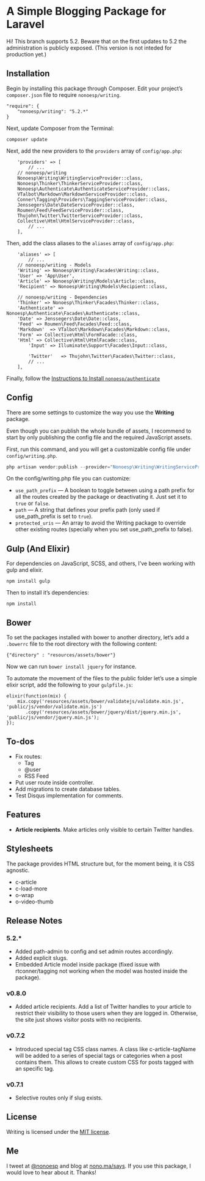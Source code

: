 # A Simple Blogging Package for Laravel

Hi! This branch supports 5.2. Beware that on the first updates to 5.2 the administration is publicly exposed. (This version is not inteded for production yet.)

## Installation

Begin by installing this package through Composer. Edit your project’s `composer.json` file to require `nonoesp/writing`.

```
"require": {
	"nonoesp/writing": "5.2.*"
}
```

Next, update Composer from the Terminal:

```
composer update
```

Next, add the new providers to the `providers` array of `config/app.php`:

```
	'providers' => [
		// ...
    // nonoesp/writing
    Nonoesp\Writing\WritingServiceProvider::class,        
    Nonoesp\Thinker\ThinkerServiceProvider::class,  
    Nonoesp\Authenticate\AuthenticateServiceProvider::class,          
    VTalbot\Markdown\MarkdownServiceProvider::class,
    Conner\Tagging\Providers\TaggingServiceProvider::class,
    Jenssegers\Date\DateServiceProvider::class,
    Roumen\Feed\FeedServiceProvider::class,
    Thujohn\Twitter\TwitterServiceProvider::class,
    Collective\Html\HtmlServiceProvider::class,
		// ...
	],
```

Then, add the class aliases to the `aliases` array of `config/app.php`:

```
	'aliases' => [
		// ...
    // nonoesp/writing - Models
    'Writing' => Nonoesp\Writing\Facades\Writing::class,
    'User' => 'App\User',
    'Article' => Nonoesp\Writing\Models\Article::class,    
    'Recipient' => Nonoesp\Writing\Models\Recipient::class,

    // nonoesp/writing - Dependencies
    'Thinker' => Nonoesp\Thinker\Facades\Thinker::class,
    'Authenticate' => Nonoesp\Authenticate\Facades\Authenticate::class,
    'Date' => Jenssegers\Date\Date::class,
    'Feed' => Roumen\Feed\Facades\Feed::class,
    'Markdown'  => VTalbot\Markdown\Facades\Markdown::class,
    'Form' => Collective\Html\FormFacade::class,
    'Html' => Collective\Html\HtmlFacade::class,   
        'Input' => Illuminate\Support\Facades\Input::class,     

        'Twitter'   => Thujohn\Twitter\Facades\Twitter::class,
		// ...
	],
```

Finally, follow the [Instructions to Install `nonoesp/authenticate`](https://github.com/nonoesp/laravel-authenticate/tree/5.2)

## Config

There are some settings to customize the way you use the **Writing** package.

Even though you can publish the whole bundle of assets, I recommend to start by only publishing the config file and the required JavaScript assets.

First, run this command, and you will get a customizable config file under `config/writing.php`.

```php
php artisan vendor:publish --provider="Nonoesp\Writing\WritingServiceProvider" --tag=config
```

On the config/writing.php file you can customize:

* `use_path_prefix` — A boolean to toggle between using a path prefix for all the routes created by the package or deactivating it. Just set it to `true` or `false`.
* `path` — A string that defines your prefix path (only used if use_path_prefix is set to `true`).
* `protected_uris` — An array to avoid the Writing package to override other existing routes (specially when you set use_path_prefix to false).

## Gulp (And Elixir)

For dependencies on JavaScript, SCSS, and others, I’ve been working with gulp and elixir.

```
npm install gulp
```

Then to install it’s dependencies:

```
npm install
```

## Bower

To set the packages installed with bower to another directory, let’s add a `.bowerrc` file to the root directory with the following content:

```
{"directory" : "resources/assets/bower"}
```

Now we can run `bower install jquery` for instance.

To automate the movement of the files to the public folder let’s use a simple elixir script, add the following to your `gulpfile.js`:

```
elixir(function(mix) {
    mix.copy('resources/assets/bower/validatejs/validate.min.js', 'public/js/vendor/validate.min.js')
       .copy('resources/assets/bower/jquery/dist/jquery.min.js', 'public/js/vendor/jquery.min.js');
});
```

## To-dos

* Fix routes:
    * Tag
    * @user
    * RSS Feed
* Put user route inside controller.
* Add migrations to create database tables.
* Test Disqus implementation for comments.

## Features

* **Article recipients**. Make articles only visible to certain Twitter handles.

## Stylesheets

The package provides HTML structure but, for the moment being, it is CSS agnostic.

* c-article
* c-load-more
* o-wrap
* o-video-thumb

## Release Notes

### 5.2.*

* Added path-admin to config and set admin routes accordingly.
* Added explicit slugs.
* Embedded Article model inside package (fixed issue with rtconner/tagging not working when the model was hosted inside the package).


### v0.8.0

* Added article recipients. Add a list of Twitter handles to your article to restrict their visibility to those users when they are logged in. Otherwise, the site just shows visitor posts with no recipients.

### v0.7.2

* Introduced special tag CSS class names. A class like c-article-tagName will be added to a series of special tags or categories when a post contains them. This allows to create custom CSS for posts tagged with an specific tag.

### v0.7.1

* Selective routes only if slug exists.

## License

Writing is licensed under the [MIT license](http://opensource.org/licenses/MIT).

## Me

I tweet at [@nonoesp](http://www.twitter.com/nonoesp) and blog at [nono.ma/says](http://nono.ma/says). If you use this package, I would love to hear about it. Thanks!